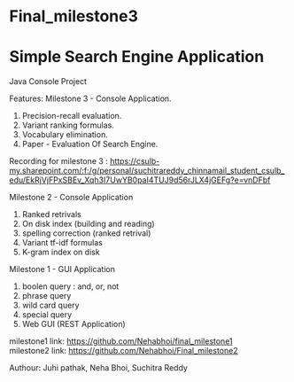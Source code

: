 # Final_milestone3

<h1> Simple Search Engine Application </h1>

Java Console Project

Features:
Milestone 3 - Console Application.
1. Precision-recall evaluation.
2. Variant ranking formulas.
3. Vocabulary elimination.
4. Paper - Evaluation Of Search Engine.

Recording for milestone 3 : https://csulb-my.sharepoint.com/:f:/g/personal/suchitrareddy_chinnamail_student_csulb_edu/EkRjVjFPxSBEv_Xqh3I7UwYB0paI4TUJ9d56rJLX4jGEFg?e=vnDFbf

Milestone 2 - Console Application
1. Ranked retrivals
2. On disk index (building and reading)
3. spelling correction (ranked retrival)
4. Variant tf-idf formulas
5. K-gram index on disk



Milestone 1 - GUI Application 
1. boolen query : and, or, not
2. phrase query
3. wild card query
4. special query
5. Web GUI (REST Application)

milestone1 link: https://github.com/Nehabhoi/final_milestone1 <br/>
milestone2 link: https://github.com/Nehabhoi/Final_milestone2

Authour: Juhi pathak, Neha Bhoi, Suchitra Reddy